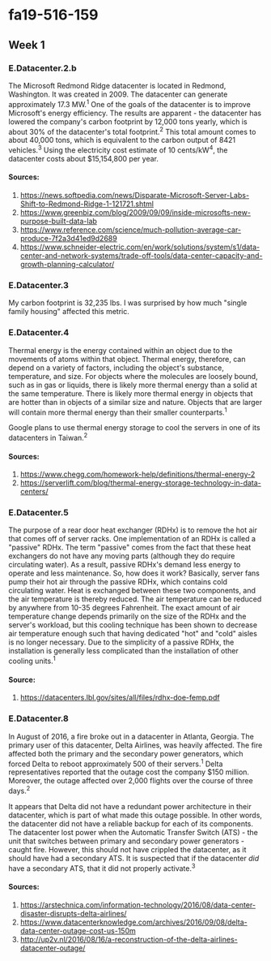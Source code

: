 # fa19-516-159

## Week 1

### E.Datacenter.2.b

The Microsoft Redmond Ridge datacenter is located in Redmond, Washington. It was created in 2009. 
The datacenter can generate approximately 17.3 MW.<sup>1</sup> One of the goals of the datacenter is to improve
Microsoft's energy efficiency. The results are apparent - the datacenter has lowered the company's
carbon footprint by 12,000 tons yearly, which is about 30% of the datacenter's total footprint.<sup>2</sup>
This total amount comes to  about 40,000 tons, which is equivalent to the carbon output of 8421 vehicles.<sup>3</sup>
Using the electricity cost estimate of 10 cents/kW<sup>4</sup>, the datacenter costs about $15,154,800 per year. 

#### Sources: 
1. <https://news.softpedia.com/news/Disparate-Microsoft-Server-Labs-Shift-to-Redmond-Ridge-1-121721.shtml>
2. <https://www.greenbiz.com/blog/2009/09/09/inside-microsofts-new-purpose-built-data-lab>
3. <https://www.reference.com/science/much-pollution-average-car-produce-7f2a3d41ed9d2689>
4. <https://www.schneider-electric.com/en/work/solutions/system/s1/data-center-and-network-systems/trade-off-tools/data-center-capacity-and-growth-planning-calculator/>

### E.Datacenter.3

My carbon footprint is 32,235 lbs. I was surprised by how much "single family housing" affected this metric.

### E.Datacenter.4
Thermal energy is the energy contained within an object due to the movements of atoms within that object. Thermal 
energy, therefore, can depend on a variety of factors, including the object's substance, temperature, and size. For
objects where the molecules are loosely bound, such as in gas or liquids, there is likely more thermal energy than 
a solid at the same temperature. There is likely more thermal energy in objects that are hotter than in objects of a 
similar size and nature. Objects that are larger will contain more thermal energy than their smaller counterparts.<sup>1</sup>

Google plans to use thermal energy storage to cool the servers in one of its datacenters in Taiwan.<sup>2</sup>

#### Sources:
1. <https://www.chegg.com/homework-help/definitions/thermal-energy-2>
2. <https://serverlift.com/blog/thermal-energy-storage-technology-in-data-centers/>

### E.Datacenter.5

The purpose of a rear door heat exchanger (RDHx) is to remove the hot air that comes off of 
server racks. One implementation of an RDHx is called a "passive" RDHx. The term "passive" comes from
the fact that these heat exchangers do not have any moving parts (although they do require circulating water).
As a result, passive RDHx's demand less energy to operate and less maintenance. So, how does it work? 
Basically, server fans pump their hot air through the passive RDHx, which contains cold circulating water.
Heat is exchanged between these two components, and the air temperature is thereby reduced. The air temperature 
can be reduced by anywhere from 10-35 degrees Fahrenheit. The exact amount of air temperature 
change depends primarily on the size of the RDHx and the server's workload, but this cooling technique 
has been shown to decrease air temperature enough such that having dedicated "hot" and "cold" aisles is no longer 
necessary. Due to the simplicity of a passive RDHx, the installation is generally less complicated than the 
installation of other cooling units.<sup>1</sup>   

#### Source:
1. <https://datacenters.lbl.gov/sites/all/files/rdhx-doe-femp.pdf>

### E.Datacenter.8

In August of 2016, a fire broke out in a datacenter in Atlanta, Georgia. The primary user of this datacenter, 
Delta Airlines, was heavily affected. The fire affected both the primary and the secondary power generators,
which forced Delta to reboot approximately 500 of their servers.<sup>1</sup> Delta representatives reported
that the outage cost the company $150 million. Moreover, the outage affected over 2,000 flights over the course 
of three days.<sup>2</sup>

It appears that Delta did not have a redundant power architecture in their datacenter, which is part of what 
made this outage possible. In other words, the datacenter did not have a reliable backup for each of its components. 
The datacenter lost power when the Automatic Transfer Switch (ATS) - the unit 
that switches between primary and secondary power generators - caught fire. However, this should not
have crippled the datacenter, as it should have had a secondary ATS. It is suspected that if the datacenter
*did* have a secondary ATS, that it did not properly activate.<sup>3</sup>

#### Sources:
1. <https://arstechnica.com/information-technology/2016/08/data-center-disaster-disrupts-delta-airlines/>
2. <https://www.datacenterknowledge.com/archives/2016/09/08/delta-data-center-outage-cost-us-150m>
3. <http://up2v.nl/2016/08/16/a-reconstruction-of-the-delta-airlines-datacenter-outage/>